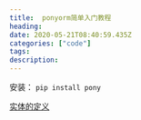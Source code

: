 ```yaml
---
title:  ponyorm简单入门教程
heading: 
date: 2020-05-21T08:40:59.435Z
categories: ["code"]
tags: 
description: 
---
```


安装： `pip install pony`

[实体的定义](https://docs.ponyorm.org/entities.html)
